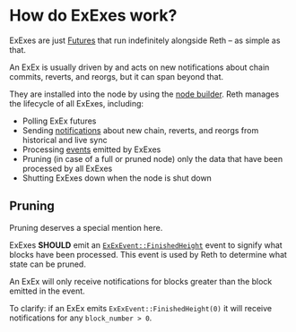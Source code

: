 # How do ExExes work?

ExExes are just [Futures](https://doc.rust-lang.org/std/future/trait.Future.html) that run indefinitely alongside Reth
– as simple as that.

An ExEx is usually driven by and acts on new notifications about chain commits, reverts, and reorgs, but it can span beyond that.

They are installed into the node by using the [node builder](https://reth.rs/docs/reth/builder/struct.NodeBuilder.html).
Reth manages the lifecycle of all ExExes, including:
- Polling ExEx futures
- Sending [notifications](https://reth.rs/docs/reth_exex/enum.ExExNotification.html) about new chain, reverts,
  and reorgs from historical and live sync
- Processing [events](https://reth.rs/docs/reth_exex/enum.ExExEvent.html) emitted by ExExes
- Pruning (in case of a full or pruned node) only the data that have been processed by all ExExes
- Shutting ExExes down when the node is shut down

## Pruning

Pruning deserves a special mention here.

ExExes **SHOULD** emit an [`ExExEvent::FinishedHeight`](https://reth.rs/docs/reth_exex/enum.ExExEvent.html#variant.FinishedHeight)
event to signify what blocks have been processed. This event is used by Reth to determine what state can be pruned.

An ExEx will only receive notifications for blocks greater than the block emitted in the event.

To clarify: if an ExEx emits `ExExEvent::FinishedHeight(0)` it will receive notifications for any `block_number > 0`.
